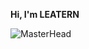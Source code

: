 **Hi, I'm LEATERN** 

![MasterHead](https://cdn.discordapp.com/attachments/703089193764782180/1429884503333011456/ZKr01hS.png?ex=68f7c337&is=68f671b7&hm=9e0ed956dd5336b07a1264e1fd5b5ef0da2616ab1aecfa6c744c009a774ac9c1&)
